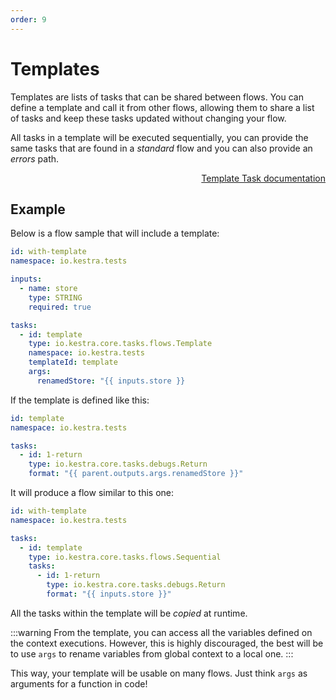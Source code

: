 ```yaml
---
order: 9
---
```

# Templates

Templates are lists of tasks that can be shared between flows. You can define a template and call it from other flows, allowing them to share a list of tasks and keep these tasks updated without changing your flow.

All tasks in a template will be executed sequentially, you can provide the same tasks that are found in a *standard* flow and you can also provide an *errors* path.

<div style="text-align: right">
    <a class="btn btn-primary" href="/plugins/core/tasks/flows/io.kestra.core.tasks.flows.Template">Template Task documentation</a>
</div>

## Example

Below is a flow sample that will include a template:
```yaml
id: with-template
namespace: io.kestra.tests

inputs:
  - name: store
    type: STRING
    required: true

tasks:
  - id: template
    type: io.kestra.core.tasks.flows.Template
    namespace: io.kestra.tests
    templateId: template
    args:
      renamedStore: "{{ inputs.store }}
```

If the template is defined like this:

```yaml
id: template
namespace: io.kestra.tests

tasks:
  - id: 1-return
    type: io.kestra.core.tasks.debugs.Return
    format: "{{ parent.outputs.args.renamedStore }}"
```

It will produce a flow similar to this one:

```yaml
id: with-template
namespace: io.kestra.tests

tasks:
  - id: template
    type: io.kestra.core.tasks.flows.Sequential
    tasks:
      - id: 1-return
        type: io.kestra.core.tasks.debugs.Return
        format: "{{ inputs.store }}"
```

All the tasks within the template will be *copied* at runtime.

:::warning
From the template, you can access all the variables defined on the context executions. However, this is highly discouraged, the best will be to use `args` to rename variables from global context to a local one.
:::

This way, your template will be usable on many flows. Just think `args` as arguments for a function in code!


